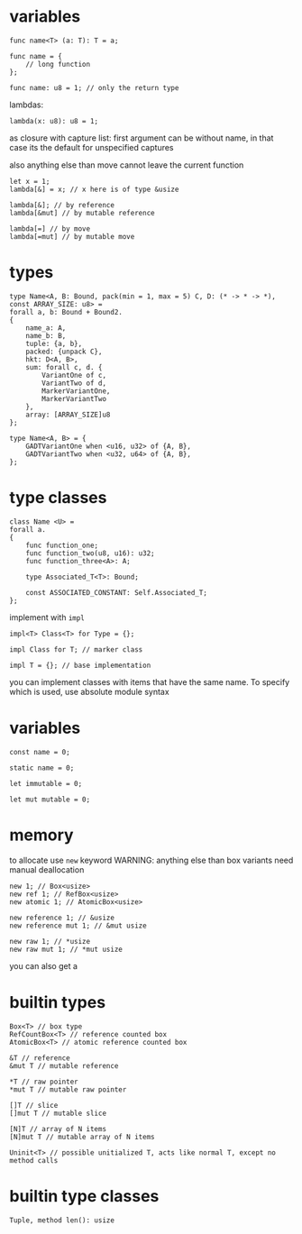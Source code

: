 # variables
```
func name<T> (a: T): T = a;

func name = {
    // long function
};

func name: u8 = 1; // only the return type
```

lambdas:

```
lambda(x: u8): u8 = 1;
```

as closure with capture list:
first argument can be without name, in that case its the default for unspecified
captures

also anything else than move cannot leave the current function

```
let x = 1;
lambda[&] = x; // x here is of type &usize

lambda[&]; // by reference
lambda[&mut] // by mutable reference

lambda[=] // by move
lambda[=mut] // by mutable move
```
# types

```
type Name<A, B: Bound, pack(min = 1, max = 5) C, D: (* -> * -> *), const ARRAY_SIZE: u8> =
forall a, b: Bound + Bound2.
{
    name_a: A,
    name_b: B,
    tuple: {a, b},
    packed: {unpack C},
    hkt: D<A, B>,
    sum: forall c, d. {
        VariantOne of c,
        VariantTwo of d,
        MarkerVariantOne,
        MarkerVariantTwo
    },
    array: [ARRAY_SIZE]u8
};

type Name<A, B> = {
    GADTVariantOne when <u16, u32> of {A, B},
    GADTVariantTwo when <u32, u64> of {A, B},
};
```

# type classes
```
class Name <U> =
forall a.
{
    func function_one;
    func function_two(u8, u16): u32;
    func function_three<A>: A;

    type Associated_T<T>: Bound;

    const ASSOCIATED_CONSTANT: Self.Associated_T;
};
```

implement with ``impl``

```
impl<T> Class<T> for Type = {};

impl Class for T; // marker class

impl T = {}; // base implementation
```

you can implement classes with items that have the same name. To specify which
is used, use absolute module syntax

# variables

```
const name = 0;

static name = 0;
```

```
let immutable = 0;

let mut mutable = 0;
```

# memory

to allocate use `new` keyword
WARNING: anything else than box variants need manual deallocation
```
new 1; // Box<usize>
new ref 1; // RefBox<usize>
new atomic 1; // AtomicBox<usize>

new reference 1; // &usize
new reference mut 1; // &mut usize

new raw 1; // *usize
new raw mut 1; // *mut usize
```

you can also get a

# builtin types

```
Box<T> // box type
RefCountBox<T> // reference counted box
AtomicBox<T> // atomic reference counted box

&T // reference
&mut T // mutable reference

*T // raw pointer
*mut T // mutable raw pointer

[]T // slice
[]mut T // mutable slice

[N]T // array of N items
[N]mut T // mutable array of N items

Uninit<T> // possible unitialized T, acts like normal T, except no method calls
```

# builtin type classes

```
Tuple, method len(): usize
```
